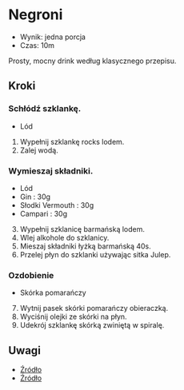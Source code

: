 # Negroni

- Wynik: jedna porcja
- Czas: 10m

Prosty, mocny drink według klasycznego przepisu.

## Kroki 

### Schłódź szklankę.

- Lód

1. Wypełnij szklankę rocks lodem.
2. Zalej wodą.

### Wymieszaj składniki.

- Lód
- Gin : 30g
- Słodki Vermouth : 30g
- Campari : 30g

3. Wypełnij szklanicę barmańską lodem.
4. Wlej alkohole do szklanicy.
5. Mieszaj składniki łyżką barmańską 40s.
6. Przelej płyn do szklanki używając sitka Julep.

### Ozdobienie

- Skórka pomarańczy

7. Wytnij pasek skórki pomarańczy obieraczką.
8. Wyciśnij olejki ze skórki na płyn.
9. Udekrój szklankę skórką zwiniętą w spiralę.

## Uwagi

- [Źródło](https://www.liquor.com/recipes/negroni/)
- [Źródło](https://en.wikipedia.org/wiki/Negroni)
